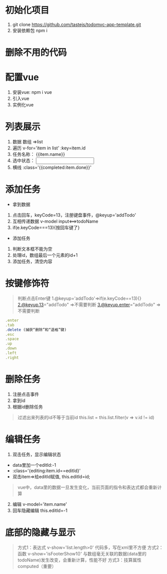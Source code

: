 # 初始化项目

1. git clone https://github.com/tastejs/todomvc-app-template.git
2. 安装依赖包 npm i

# 删除不用的代码

# 配置vue
1. 安装vue: npm i vue
2. 引入vue <script src="./node_modules/vue/dist/vue.js"></script>
3. 实例化vue

# 列表展示
1. 数据 数组 =>list
2. 遍历 v-for='item in list' :key=item.id
3. 任务名称： {{item.name}}
4. 选中状态： <input v-model='item.done'>
5. 横线  :class='{{completed:item.done}}'

# 添加任务
- 拿到数据
1. 点击回车，keyCode=13，注册键盘事件，@keyup='addTodo'
2. 互相传递数据 v-model input<==>todoName
3. if(e.keyCode===13){按回车键了}
- 添加任务
1. 判断文本框不能为空
2. 处理id，数组最后一个元素的id+1
3. 添加任务，清空内容

# 按键修饰符
> 判断点击Enter键
> 1.@keyup='addTodo'=>if(e.keyCode==13){}
> 2.@keyup.13="addTodo" =>不需要判断
> 3.@keyup.enter="addTodo" =>不需要判断
```js
.enter
.tab
.delete (捕获“删除”和“退格”键)
.esc
.space
.up
.down
.left
.right
```

# 删除任务
1. 注册点击事件
2. 拿到id
3. 根据id删除任务
> 过滤出来列表的id不等于当前id
> this.list = this.list.filter(v => v.id != id)

# 编辑任务
1. 双击任务，显示编辑状态
- data里加一个editId:-1
- :class='{editing:item.id==editId}'
- 双击item=>给editId赋值, this.editId=id;
> vue中，data里的数据一旦发生变化，当前页面的指令和表达式都会重新计算
2. 编辑 v-model='item.name'
3. 回车隐藏编辑 this.editId=-1

# 底部的隐藏与显示
> 方式1：表达式 v-show='list.length>0'
> 代码多，写在xml里不方便
> 方式2：函数 v-show='isFooterShow1()'
> 与数组毫无关联的数据(data里的todoName)发生改变，会重新计算，性能不好
> 方式3：技算属性 computed（重要）

